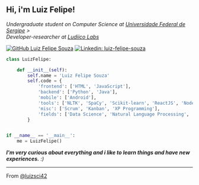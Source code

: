 <h2>
Hi, i'm Luiz Felipe!
<!--
<img src="https://media.giphy.com/media/mGcNjsfWAjY5AEZNw6/giphy.gif" width="50">
-->
</h2>
<!--
<img align='right' src="https://media.giphy.com/media/ieyl9zmCjO4b4t6qoY/giphy.gif" width="230">
-->
<p><em>Undergraduate student on Computer Science at <a href="http://www.ufs.br/">Universidade Federal de Sergipe</a>
<!--
<img src="https://media.giphy.com/media/fYSnHlufseco8Fh93Z/giphy.gif" width="30">
-->>
</br>Developer-researcher at <a href="https://github.com/ludii-co">Ludiico Labs</a>
<!--
<img src="https://media.giphy.com/media/WUlplcMpOCEmTGBtBW/giphy.gif" width="30"> 
-->
</em></p>

[![GitHub Luiz Felipe Souza](https://img.shields.io/github/followers/luizsci42?style=social)](https://github.com/luizsci42)
[![Linkedin: luiz-felipe-souza](https://img.shields.io/badge/linkedin-luizsci42-blue)](https://www.linkedin.com/in/luiz-felipe-souza-a9a75295/)


<!-- 
### <img src="https://media.giphy.com/media/VgCDAzcKvsR6OM0uWg/giphy.gif" width="50"> A little more about me...  

-->
```python
class LuizFelipe:

    def __init__(self):
        self.name = 'Luiz Felipe Souza'
        self.code = {
            'frontend': ['HTML', 'JavaScript'],
            'backend': ['Python', 'Java'],
            'mobile': ['Android'],
            'tools': ['NLTK', 'SpaCy', 'Scikit-learn', 'ReactJS', 'NodeJS', 'Flask', 'Pandas', 'Jupyter Notebook','Git & GitHub'],
            'misc': ['Scrum', 'Kanban', 'XP Programming'],
            'fields': ['Data Science', 'Natural Language Processing', 'Web development', 'Android development']
        }


if __name__ == '__main__':
    me = LuizFelipe()


```
<!--
<img src="https://media.giphy.com/media/LnQjpWaON8nhr21vNW/giphy.gif" width="60">
-->
<em><b>I'm very curious about everything and i like to learn things and have new experiences.</b> :)</em>

---

From [@luizsci42](https://github.com/luizsci42)
